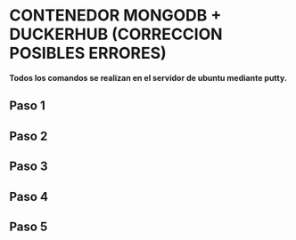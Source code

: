 # CONTENEDOR MONGODB + DUCKERHUB (CORRECCION POSIBLES ERRORES)
**Todos los comandos se realizan en el servidor de ubuntu mediante putty.**
## Paso 1 
## Paso 2 
## Paso 3
## Paso 4
## Paso 5
